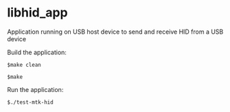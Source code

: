 # libhid_app
Application running on USB host device to send and receive HID from a USB device

Build the application:

	$make clean

	$make

Run the application:

	$./test-mtk-hid
